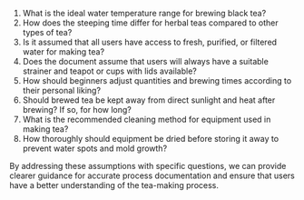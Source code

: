 1. What is the ideal water temperature range for brewing black tea?
2. How does the steeping time differ for herbal teas compared to other types of tea? 
3. Is it assumed that all users have access to fresh, purified, or filtered water for making tea?
4. Does the document assume that users will always have a suitable strainer and teapot or cups with lids available?
5. How should beginners adjust quantities and brewing times according to their personal liking?
6. Should brewed tea be kept away from direct sunlight and heat after brewing? If so, for how long?
7. What is the recommended cleaning method for equipment used in making tea?
8. How thoroughly should equipment be dried before storing it away to prevent water spots and mold growth?

By addressing these assumptions with specific questions, we can provide clearer guidance for accurate process documentation and ensure that users have a better understanding of the tea-making process.